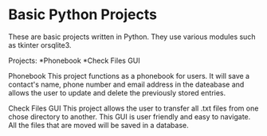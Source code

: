 # Basic Python Projects
These are basic projects written in Python. They use various modules such as tkinter orsqlite3.

Projects:
*Phonebook
*Check Files GUI

Phonebook
This project functions as a phonebook for users. It will save a contact's name, phone number and email address in the dateabase and allows the user to update and delete the previously stored entries.

Check Files GUI
This project allows the user to transfer all .txt files from one chose directory to another. This GUI is user friendly and easy to navigate. All the files that are moved will be saved in a database. 


